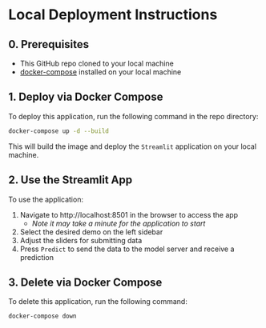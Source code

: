 # Local Deployment Instructions

## 0. Prerequisites
- This GitHub repo cloned to your local machine
- [docker-compose](https://docs.docker.com/compose/) installed on your local machine

## 1. Deploy via Docker Compose
To deploy this application, run the following command in the repo directory:
```bash
docker-compose up -d --build
```
This will build the image and deploy the `Streamlit` application on your local machine.

## 2. Use the Streamlit App
To use the application:
1. Navigate to http://localhost:8501 in the browser to access the app
    - *Note it may take a minute for the application to start*
2. Select the desired demo on the left sidebar
3. Adjust the sliders for submitting data
4. Press `Predict` to send the data to the model server and receive a prediction

## 3. Delete via Docker Compose
To delete this application, run the following command:
```bash
docker-compose down
```